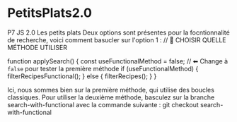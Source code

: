 # PetitsPlats2.0
P7 JS 2.0 Les petits plats
Deux options sont présentes pour la focntionnalité de recherche, voici comment basucler sur l'option 1 :
// 🔄 CHOISIR QUELLE MÉTHODE UTILISER

function applySearch() {
    const useFunctionalMethod = false; // ⬅ Change à `false` pour tester la première méthode
    if (useFunctionalMethod) {
        filterRecipesFunctional();
    } else {
        filterRecipes();
    }
}

Ici, nous sommes bien sur la première méthode, qui utilise des boucles classiques.
Pour utiliser la deuxième méthode, basculez sur la branche search-with-functional avec la commande suivante :
git checkout search-with-functional